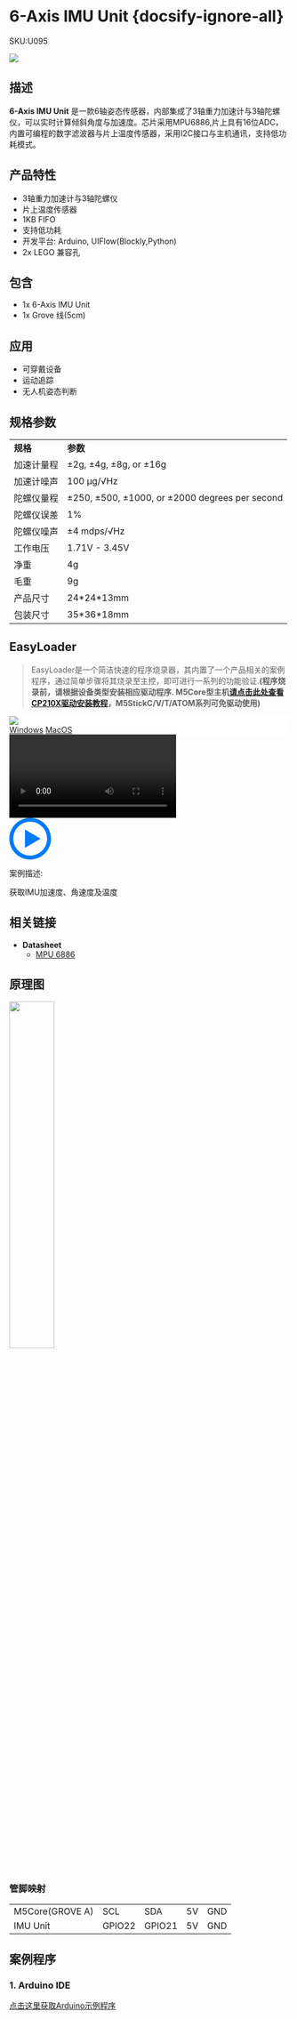 # 6-Axis IMU Unit {docsify-ignore-all}

<el-tag effect="plain">SKU:U095</el-tag>

<div class="product_pic"><img src="assets/img/product_pics/unit/imu/imu.webp"></div>

## 描述

**6-Axis IMU Unit** 是一款6轴姿态传感器，内部集成了3轴重力加速计与3轴陀螺仪，可以实时计算倾斜角度与加速度。芯片采用MPU6886,片上具有16位ADC，内置可编程的数字滤波器与片上温度传感器，采用I2C接口与主机通讯，支持低功耗模式。

## 产品特性

- 3轴重力加速计与3轴陀螺仪
- 片上温度传感器
- 1KB FIFO
- 支持低功耗
- 开发平台: Arduino, UIFlow(Blockly,Python)
- 2x LEGO 兼容孔

## 包含

- 1x 6-Axis IMU Unit
- 1x Grove 线(5cm)

## 应用

- 可穿戴设备
- 运动追踪
- 无人机姿态判断

## 规格参数

<table>
   <tr style="font-weight:bold">
      <td>规格</td>
      <td>参数</td>
   </tr>
   <tr>
      <td>加速计量程</td>
      <td>±2g, ±4g, ±8g, or ±16g</td>
   </tr>
   <tr>
      <td>加速计噪声</td>
      <td>100 μg/√Hz</td>
   </tr>
   <tr>
      <td>陀螺仪量程</td>
      <td>±250, ±500, ±1000, or ±2000 degrees per second</td>
   </tr>
   <tr>
      <td>陀螺仪误差</td>
      <td>1%</td>
   </tr>
   <tr>
      <td>陀螺仪噪声</td>
      <td>±4 mdps/√Hz</td>
   </tr>
   <tr>
      <td>工作电压</td>
      <td>1.71V - 3.45V</td>
   </tr>
   <tr>
      <td>净重</td>
      <td>4g</td>
   </tr>
   <tr>
      <td>毛重</td>
      <td>9g</td>
   </tr>
   <tr>
      <td>产品尺寸</td>
      <td>24*24*13mm</td>
   </tr>
   <tr>
      <td>包装尺寸</td>
      <td>35*36*18mm</td>
   </tr>
 </table>

## EasyLoader

>EasyLoader是一个简洁快速的程序烧录器，其内置了一个产品相关的案例程序，通过简单步骤将其烧录至主控，即可进行一系列的功能验证.**(程序烧录前，请根据设备类型安装相应驱动程序. M5Core型主机[请点击此处查看CP210X驱动安装教程](zh_CN/arduino/arduino_development?id=安装串口驱动)，M5StickC/V/T/ATOM系列可免驱动使用)**

<div class="easyloader-box">
    <div style="background-color:white;">
        <div><img src="https://m5stack.oss-cn-shenzhen.aliyuncs.com/image/easyloader_intro.webp"></div>
        <div class="easyloader-btn">
            <a href="https://m5stack.oss-cn-shenzhen.aliyuncs.com/EasyLoader/Windows/UNIT/For%20M5Core/EasyLoader_IMU_UNIT_With_M5Core.exe">Windows</a>
            <a href="https://m5stack.oss-cn-shenzhen.aliyuncs.com/EasyLoader/MacOS/UNIT/EasyLoader_IMU6886_Unit_For_M5Core_.dmg">MacOS</a>
        </div>
    </div>
    <div>
        <video id="example_video" controls>
            <source src="https://m5stack.oss-cn-shenzhen.aliyuncs.com/video/Product_example_video/Unit/IMU.mp4">
        </video>
        <div class="easyloader-mask">
        <a>
            <svg id="play-btn" t="1583228776634" class="icon" viewBox="0 0 1024 1024" version="1.1" xmlns="http://www.w3.org/2000/svg" p-id="4152" width="75" height="75"><path d="M512 0C229.216 0 0 229.216 0 512s229.216 512 512 512 512-229.216 512-512S794.784 0 512 0z m0 928C282.24 928 96 741.76 96 512S282.24 96 512 96s416 186.24 416 416-186.24 416-416 416zM384 288l384 224-384 224z" p-id="4153" fill="#007aff"></path></svg></a>
            <p>案例描述:</p>
            <p>获取IMU加速度、角速度及温度</p>
        </div>
    </div>
</div>

## 相关链接

-  **Datasheet** 
    - [MPU 6886](https://m5stack.oss-cn-shenzhen.aliyuncs.com/resource/docs/datasheet/core/MPU-6886-000193%2Bv1.1_GHIC_en.pdf)

## 原理图

<img src="assets/img/product_pics/unit/imu/imu_sch.webp" width="40%">

### 管脚映射

<table>
 <tr><td>M5Core(GROVE A)</td><td>SCL</td><td>SDA</td><td>5V</td><td>GND</td></tr>
 <tr><td>IMU Unit</td><td>GPIO22</td><td>GPIO21</td><td>5V</td><td>GND</td></tr>
</table>

## 案例程序

### 1. Arduino IDE

[点击这里获取Arduino示例程序](https://github.com/m5stack/M5-ProductExampleCodes/tree/master/Unit/IMU_Unit)

<script>

   var purchase_link = 'https://m5stack.com/collections/m5-unit/products/6-axis-imu-unitmpu6886';

   anchor_search(purchase_link);
   scrollFunc();

</script>